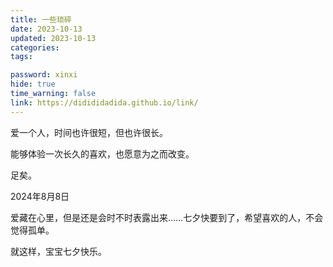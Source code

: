 ```yaml
---
title: 一些琐碎
date: 2023-10-13
updated: 2023-10-13
categories: 
tags:

password: xinxi
hide: true
time_warning: false
link: https://didididadida.github.io/link/
---
```


爱一个人，时间也许很短，但也许很长。

能够体验一次长久的喜欢，也愿意为之而改变。

足矣。

2024年8月8日

爱藏在心里，但是还是会时不时表露出来……七夕快要到了，希望喜欢的人，不会觉得孤单。

就这样，宝宝七夕快乐。
